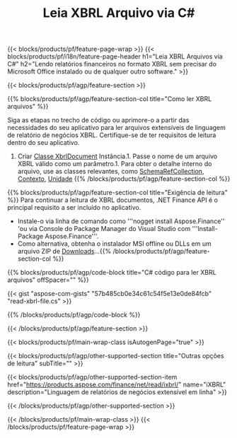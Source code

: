 ﻿---
title: Leia XBRL Arquivo via C#
description: Código de amostra para XBRL leitura de arquivo. Use API código de exemplo para ler arquivos em lote XBRL em aplicativos baseados em .NET. 
url: /pt/net/read/xbrl/
family: finance
platformtag: net
feature: read
informat: XBRL
outformat: 
otherformats: 
---
{{< blocks/products/pf/feature-page-wrap >}}
{{< blocks/products/pf/i18n/feature-page-header h1="Leia XBRL Arquivos via C#" h2="Lendo relatórios financeiros no formato XBRL sem precisar do Microsoft Office instalado ou de qualquer outro software." >}}

{{< blocks/products/pf/agp/feature-section >}}

{{% blocks/products/pf/agp/feature-section-col title="Como ler XBRL arquivos" %}}

Siga as etapas no trecho de código ou aprimore-o a partir das necessidades do seu aplicativo para ler arquivos extensíveis de linguagem de relatório de negócios XBRL. Certifique-se de ter requisitos de leitura dentro do seu aplicativo.

1. Criar [Classe XbrlDocument](https://apireference.aspose.com/finance/net/aspose.finance.xbrl/xbrldocument) Instância.1. Passe o nome de um arquivo XBRL válido como um parâmetro.1. Para obter o detalhe interno do arquivo, use as classes relevantes, como [SchemaRefCollection](https://apireference.aspose.com/finance/net/aspose.finance.xbrl/schemarefcollection), [Contexto](https://apireference.aspose.com/finance/net/aspose.finance.xbrl/context), [Unidade](https://apireference.aspose.com/finance/net/aspose.finance.xbrl/unit) 
{{% /blocks/products/pf/agp/feature-section-col %}}

{{% blocks/products/pf/agp/feature-section-col title="Exigência de leitura" %}}
Para continuar a leitura de XBRL documentos, .NET Finance API é o principal requisito a ser incluído no aplicativo. 
- Instale-o via linha de comando como '''nogget install Aspose.Finance'' 'ou via Console do Package Manager do Visual Studio com '''Install-Package Aspose.Finance'''.
- Como alternativa, obtenha o instalador MSI offline ou DLLs em um arquivo ZIP de [Downloads](https://downloads.aspose.com/finance/net)...{{% /blocks/products/pf/agp/feature-section-col %}}

{{% blocks/products/pf/agp/code-block title="C# código para ler XBRL arquivos" offSpacer="" %}}

{{< gist "aspose-com-gists" "57b485cb0e34c61c54f5e13e0de84fcb" "read-xbrl-file.cs" >}}

{{% /blocks/products/pf/agp/code-block %}}

{{< /blocks/products/pf/agp/feature-section >}}

{{< blocks/products/pf/main-wrap-class isAutogenPage="true" >}}

{{< blocks/products/pf/agp/other-supported-section title="Outras opções de leitura" subTitle="" >}}

{{< blocks/products/pf/agp/other-supported-section-item href="https://products.aspose.com/finance/net/read/ixbrl/" name="iXBRL" description="Linguagem de relatórios de negócios extensível em linha" >}}

{{< /blocks/products/pf/agp/other-supported-section >}}

{{< /blocks/products/pf/main-wrap-class >}}
{{< /blocks/products/pf/feature-page-wrap >}}